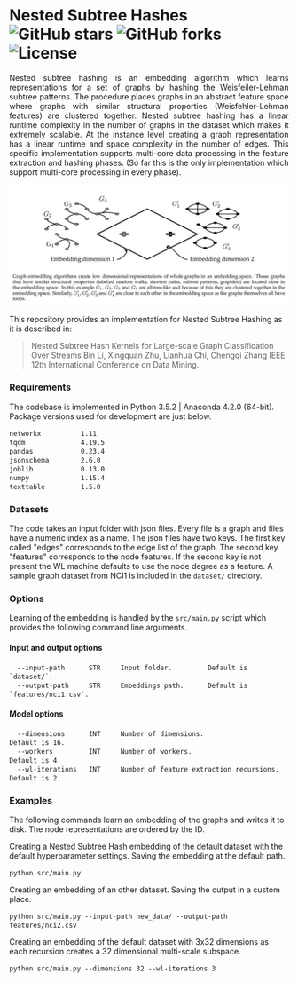 # Nested Subtree Hashes ![GitHub stars](https://img.shields.io/github/stars/benedekrozemberczki/NestedSubtreeHash.svg?style=plastic) ![GitHub forks](https://img.shields.io/github/forks/benedekrozemberczki/NestedSubtreeHash.svg?color=blue&style=plastic) ![License](https://img.shields.io/github/license/benedekrozemberczki/NestedSubtreeHash.svg?color=blue&style=plastic)
<p align="justify">
Nested subtree hashing is an embedding algorithm which learns representations for a set of graphs by hashing the Weisfeiler-Lehman subtree patterns. The procedure places graphs in an abstract feature space where graphs with similar structural properties (Weisfehler-Lehman features) are clustered together. Nested subtree hashing has a linear runtime complexity in the number of graphs in the dataset which makes it extremely scalable. At the instance level creating a graph representation has a linear runtime and space complexity in the number of edges. This specific implementation supports multi-core data processing in the feature extraction and hashing phases. (So far this is the only implementation which support multi-core processing in every phase).
</p>
<p align="center">
  <img width="720" src="graph_embedding.jpeg">
</p>

This repository provides an implementation for Nested Subtree Hashing as it is described in:
> Nested Subtree Hash Kernels for Large-scale Graph Classification Over Streams
> Bin Li, Xingquan Zhu, Lianhua Chi, Chengqi Zhang
> IEEE 12th International Conference on Data Mining.

### Requirements

The codebase is implemented in Python 3.5.2 | Anaconda 4.2.0 (64-bit). Package versions used for development are just below.
```
networkx          1.11
tqdm              4.19.5
pandas            0.23.4
jsonschema        2.6.0
joblib            0.13.0
numpy             1.15.4
texttable         1.5.0
```

### Datasets

The code takes an input folder with json files. Every file is a graph and files have a numeric index as a name. The json files have two keys. The first key called "edges" corresponds to the edge list of the graph. The second key "features" corresponds to the node features. If the second key is not present the WL machine defaults to use the node degree as a feature.  A sample graph dataset from NCI1 is included in the `dataset/` directory.

### Options

Learning of the embedding is handled by the `src/main.py` script which provides the following command line arguments.

#### Input and output options

```
  --input-path      STR     Input folder.         Default is `dataset/`.
  --output-path     STR     Embeddings path.      Default is `features/nci1.csv`.
```
#### Model options
```
  --dimensions      INT     Number of dimensions.                          Default is 16.
  --workers         INT     Number of workers.                             Default is 4.
  --wl-iterations   INT     Number of feature extraction recursions.       Default is 2.
```

### Examples

The following commands learn an embedding of the graphs and writes it to disk. The node representations are ordered by the ID.

Creating a Nested Subtree Hash embedding of the default dataset with the default hyperparameter settings. Saving the embedding at the default path.

```
python src/main.py
```

Creating an embedding of an other dataset. Saving the output in a custom place.

```
python src/main.py --input-path new_data/ --output-path features/nci2.csv
```

Creating an embedding of the default dataset with 3x32 dimensions as each recursion creates a 32 dimensional multi-scale subspace.

```
python src/main.py --dimensions 32 --wl-iterations 3
```
